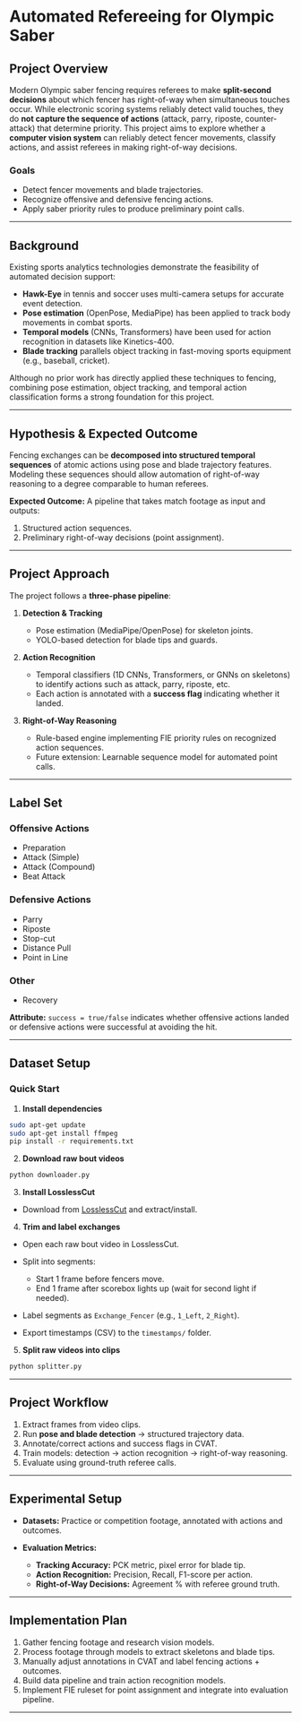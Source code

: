# Automated Refereeing for Olympic Saber

## Project Overview

Modern Olympic saber fencing requires referees to make **split-second decisions** about which fencer has right-of-way when simultaneous touches occur. While electronic scoring systems reliably detect valid touches, they do **not capture the sequence of actions** (attack, parry, riposte, counter-attack) that determine priority. This project aims to explore whether a **computer vision system** can reliably detect fencer movements, classify actions, and assist referees in making right-of-way decisions.

### Goals

* Detect fencer movements and blade trajectories.
* Recognize offensive and defensive fencing actions.
* Apply saber priority rules to produce preliminary point calls.

---

## Background

Existing sports analytics technologies demonstrate the feasibility of automated decision support:

* **Hawk-Eye** in tennis and soccer uses multi-camera setups for accurate event detection.
* **Pose estimation** (OpenPose, MediaPipe) has been applied to track body movements in combat sports.
* **Temporal models** (CNNs, Transformers) have been used for action recognition in datasets like Kinetics-400.
* **Blade tracking** parallels object tracking in fast-moving sports equipment (e.g., baseball, cricket).

Although no prior work has directly applied these techniques to fencing, combining pose estimation, object tracking, and temporal action classification forms a strong foundation for this project.

---

## Hypothesis & Expected Outcome

Fencing exchanges can be **decomposed into structured temporal sequences** of atomic actions using pose and blade trajectory features. Modeling these sequences should allow automation of right-of-way reasoning to a degree comparable to human referees.

**Expected Outcome:**
A pipeline that takes match footage as input and outputs:

1. Structured action sequences.
2. Preliminary right-of-way decisions (point assignment).

---

## Project Approach

The project follows a **three-phase pipeline**:

1. **Detection & Tracking**

   * Pose estimation (MediaPipe/OpenPose) for skeleton joints.
   * YOLO-based detection for blade tips and guards.

2. **Action Recognition**

   * Temporal classifiers (1D CNNs, Transformers, or GNNs on skeletons) to identify actions such as attack, parry, riposte, etc.
   * Each action is annotated with a **success flag** indicating whether it landed.

3. **Right-of-Way Reasoning**

   * Rule-based engine implementing FIE priority rules on recognized action sequences.
   * Future extension: Learnable sequence model for automated point calls.

---

## Label Set

### Offensive Actions

* Preparation
* Attack (Simple)
* Attack (Compound)
* Beat Attack

### Defensive Actions

* Parry
* Riposte
* Stop-cut
* Distance Pull
* Point in Line

### Other

* Recovery

**Attribute:** `success = true/false` indicates whether offensive actions landed or defensive actions were successful at avoiding the hit.

---

## Dataset Setup

### Quick Start

1. **Install dependencies**

```bash
sudo apt-get update
sudo apt-get install ffmpeg
pip install -r requirements.txt
```

2. **Download raw bout videos**

```bash
python downloader.py
```

3. **Install LosslessCut**

* Download from [LosslessCut](https://losslesscut.en.softonic.com) and extract/install.

4. **Trim and label exchanges**

* Open each raw bout video in LosslessCut.
* Split into segments:

  * Start 1 frame before fencers move.
  * End 1 frame after scorebox lights up (wait for second light if needed).
* Label segments as `Exchange_Fencer` (e.g., `1_Left`, `2_Right`).
* Export timestamps (CSV) to the `timestamps/` folder.

5. **Split raw videos into clips**

```bash
python splitter.py
```

---

## Project Workflow

1. Extract frames from video clips.
2. Run **pose and blade detection** → structured trajectory data.
3. Annotate/correct actions and success flags in CVAT.
4. Train models: detection → action recognition → right-of-way reasoning.
5. Evaluate using ground-truth referee calls.

---

## Experimental Setup

* **Datasets:** Practice or competition footage, annotated with actions and outcomes.
* **Evaluation Metrics:**

  * **Tracking Accuracy:** PCK metric, pixel error for blade tip.
  * **Action Recognition:** Precision, Recall, F1-score per action.
  * **Right-of-Way Decisions:** Agreement % with referee ground truth.

---

## Implementation Plan

1. Gather fencing footage and research vision models.
2. Process footage through models to extract skeletons and blade tips.
3. Manually adjust annotations in CVAT and label fencing actions + outcomes.
4. Build data pipeline and train action recognition models.
5. Implement FIE ruleset for point assignment and integrate into evaluation pipeline.

---

